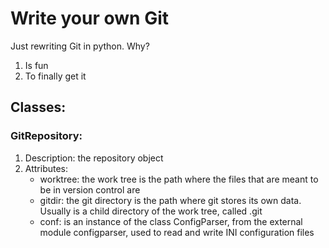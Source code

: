 # Write your own Git

Just rewriting Git in python. Why?

1. Is fun
2. To finally get it

## Classes:

### GitRepository:
1. Description: the repository object
2. Attributes: 
   - worktree: the work tree is the path where the files that are meant to be in version control are
   - gitdir: the git directory is the path where git stores its own data. Usually is a child directory of the work tree, called .git
   - conf: is an instance of the class ConfigParser, from the external module configparser, used to read and write INI configuration files
